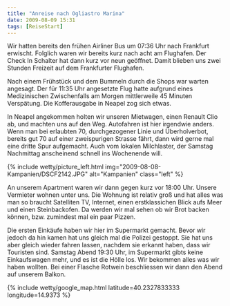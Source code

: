 ```yaml
---
title: "Anreise nach Ogliastro Marina"
date: 2009-08-09 15:31
tags: [ReiseStart]
---
```

Wir hatten bereits den frühen Airliner Bus um 07:36 Uhr nach Frankfurt erwischt. Folglich waren wir bereits kurz nach acht am Flughafen. Der Check In Schalter hat dann kurz vor neun geöffnet. Damit blieben uns zwei Stunden Freizeit auf dem Frankfurter Flughafen.

<!--more-->

Nach einem Frühstück und dem Bummeln durch die Shops war warten angesagt. Der für 11:35 Uhr angesetzte Flug hatte aufgrund eines Medizinischen Zwischenfalls am Morgen mittlerweile 45 Minuten Verspätung. Die Kofferausgabe in Neapel zog sich etwas.

In Neapel angekommen holten wir unseren Mietwagen, einen Renault Clio ab, und machten uns auf den Weg. Autofahren ist hier irgendwie anders. Wenn man bei erlaubten 70, durchgezogener Linie und Überholverbot, bereits gut 70 auf einer zweispurigen Strasse fährt, dann wird gerne mal eine dritte Spur aufgemacht. Auch vom lokalen Milchlaster, der Samstag Nachmittag anscheinend schnell ins Wochenende will.

{% include wetty/picture_left.html img="2009-08-08-Kampanien/DSCF2142.JPG" alt="Kampanien" class="left" %}


An unserem Apartment waren wir dann gegen kurz vor 18:00 Uhr. Unsere Vermieter wohnen unter uns. Die Wohnung ist relativ groß und hat alles was man so braucht Satelliten TV, Internet, einen erstklassichen Blick aufs Meer und einen Steinbackofen. Da werden wir mal sehen ob wir Brot backen können, bzw. zumindest mal ein paar Pizzen.

Die ersten Einkäufe haben wir hier im Supermarkt gemacht. Bevor wir jedoch da hin kamen hat uns gleich mal die Polizei gestoppt. Sie hat uns aber gleich wieder fahren lassen, nachdem sie erkannt haben, dass wir Touristen sind. Samstag Abend 19:30 Uhr, im Supermarkt gibts keine Einkaufswagen mehr, und es ist die Hölle los. Wir bekommen alles was wir haben wollten. Bei einer Flasche Rotwein beschliessen wir dann den Abend auf unserem Balkon.

{% include wetty/google_map.html latitude=40.2327833333 longitude=14.9373 %}
